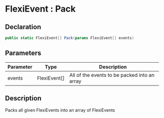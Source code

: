 # FlexiEvent : Pack
## Declaration
```cs
public static FlexiEvent[] Pack(params FlexiEvent[] events)
```

## Parameters
| Parameter | Type | Description |
| - | - | - |
| events | FlexiEvent[] | All of the events to be packed into an array |

## Description
Packs all given FlexiEvents into an array of FlexiEvents

